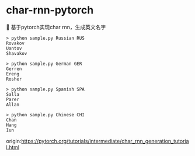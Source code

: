 # char-rnn-pytorch
:bear: 基于pytorch实现char rnn，生成英文名字

```
> python sample.py Russian RUS
Rovakov
Uantov
Shavakov

> python sample.py German GER
Gerren
Ereng
Rosher

> python sample.py Spanish SPA
Salla
Parer
Allan

> python sample.py Chinese CHI
Chan
Hang
Iun
```

origin:https://pytorch.org/tutorials/intermediate/char_rnn_generation_tutorial.html
